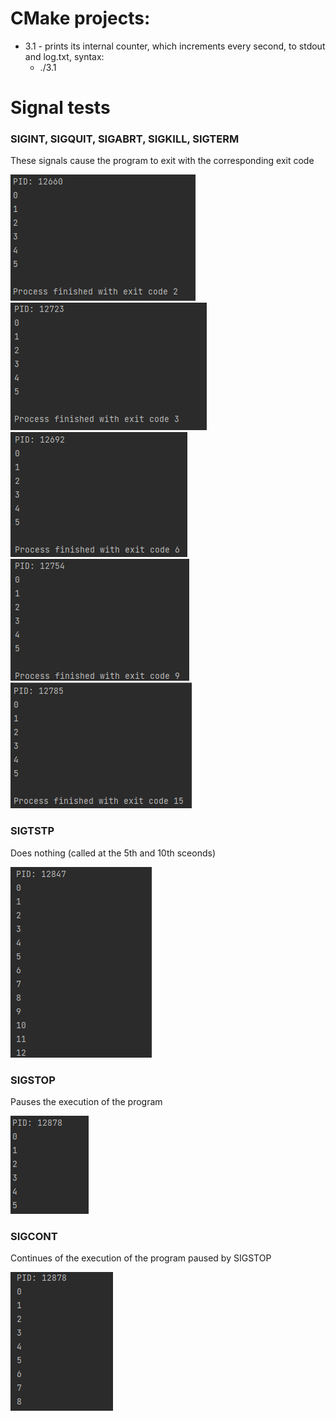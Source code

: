 # CMake projects:

- 3.1 - prints its internal counter, which increments every second, to stdout and log.txt, syntax:
  - ./3.1

# Signal tests

### SIGINT, SIGQUIT, SIGABRT, SIGKILL, SIGTERM

These signals cause the program to exit with the corresponding exit code

![sigint.png](img%2Fsigint.png)
![sigint.png](img%2Fsigquit.png)
![sigint.png](img%2Fsigabrt.png)
![sigint.png](img%2Fsigkill.png)
![sigint.png](img%2Fsigterm.png)

### SIGTSTP

Does nothing (called at the 5th and 10th sceonds)

![sigtstp.png](img%2Fsigtstp.png)

### SIGSTOP

Pauses the execution of the program

![sigstop.png](img%2Fsigstop.png)

### SIGCONT

Continues of the execution of the program paused by SIGSTOP

![sigcont.png](img%2Fsigcont.png)
